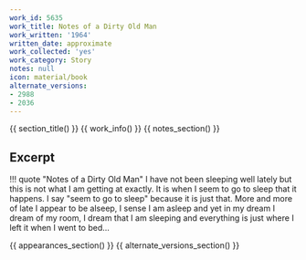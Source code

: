 ```yaml
---
work_id: 5635
work_title: Notes of a Dirty Old Man
work_written: '1964'
written_date: approximate
work_collected: 'yes'
work_category: Story
notes: null
icon: material/book
alternate_versions:
- 2988
- 2036
---
```


{{ section_title() }}
{{ work_info() }}
{{ notes_section() }}
## Excerpt
!!! quote "Notes of a Dirty Old Man"
    I have not been sleeping well lately but this is not what I am getting at exactly. It is when I seem to go to sleep that it happens. I say "seem to go to sleep" because it is just that. More and more of late I appear to be alseep, I sense I am asleep and yet in my dream I dream of my room, I dream that I am sleeping and everything is just where I left it when I went to bed...

{{ appearances_section() }}
{{ alternate_versions_section() }}